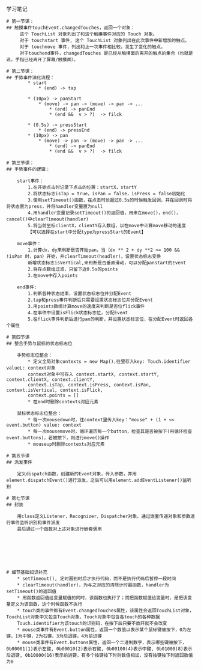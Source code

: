学习笔记

    # 第一节课：
    ## 触摸事件touchEvent.changedTouches，返回一个对象： 
         这个 TouchList 对象列出了和这个触摸事件对应的 Touch 对象。
         对于 touchstart 事件, 这个 TouchList 对象列出在此次事件中新增加的触点。
         对于 touchmove 事件，列出和上一次事件相比较，发生了变化的触点。
         对于touchend事件，changedTouches 是已经从触摸面的离开的触点的集合（也就是说，手指已经离开了屏幕/触摸面）。

    # 第二节课：
    ## 手势事件演化流程：
            * start
                * (end) -> tap

            * (10px) -> panStart 
                * (move) -> pan -> (move) -> pan -> ...
                    * (end) -> panEnd
                    * (end &&  v > ?)  -> filck

            * (0.5s) -> pressStart
                * (end) -> pressEnd
            * (10px) -> pan
                * (move) -> pan -> (move) -> pan -> ...
                    * (end) -> panEnd
                    * (end &&  v > ?)  -> filck

    # 第三节课：
    ## 手势事件的逻辑：

        start事件：
            1.在开始点击时记录下点击的位置：startX，startY
            2.将状态标志isTap = true，isPan = false，isPress = false初始化
            3.使用setTimeout()函数，在点击时长超过0.5s的时候触发回调，并在回调时将将状态置为press，并将handler变量置为null
            4.用handler变量记录setTimeout()的返回值，用来在move()，end()，cancel()中clearTimeout(handler)
            5.将当前坐标clientX，clientY存入数组，以在move中计算move移动的速度
            【可以选择在start中分配type为pressStart的Event】

        move事件：
            1.计算dx，dy来判断是否开始pan，当（dx ** 2 + dy **2 >= 100 && !isPan 时，pan）开始，并clearTimeout(headler)，设置状态标志变换
            新增状态标志isVertical,来判断是否垂直滑动，可以分配panstart的Event
            2.将存点数组过滤，只留下近0.5s的points
            3.在move中存入points

        end事件:
            1.判断各种状态结束，设置状态标志位并分配Event
            2.tap和press事件判断后只需要设置状态标志位并分配Event
            3.用points数组计算move的速度来判断是否位flick事件
            4.在事件中设置isFlick状态标志位，分配Event
            5.在flick事件判断后进行pan的判断，并设置状态标志位，在分配Event时返回各个属性

    # 第四节课
    ## 整合手势与鼠标的状态标志位

        手势标志位整合：
            * 定义全局对象contexts = new Map(),往里存入key: Touch.identifier valueL: context对象
            context对象中可存入 context.startX, context.startY, context.clientX, context.clientY,
            context.isTap, context.isPress, context.isPan, context.isVertical, context.isFlick, 
            context.points = []
            * 在end时删除contexts对应元素
        
        鼠标状态标志位整合：
            * 每一次mousedown时，往context里传入key："mouse" + (1 + << event.button) value: context
            * 每一次mousemove时，循环遍历每一个button，检查其是否被按下(用循环检查event.buttons)，若被按下，则进行move()操作
            * mouseup时删除contexts对应元素
        
    # 第五节课
    ## 派发事件

        定义dispatch函数，创建新的Event对象，传入参数，并用element.dispatchEvent()进行派发，之后可以用element.addEventListener()监听到

    # 第七节课
    ## 封装

        用class定义Listener，Recognizer，Dispatcher对象，通过嵌套传递对象和参数进行事件监听识别和事件派发
        最后通过一个函数对上述对象进行嵌套调用







    # 细节基础知识补充
        * setTimeout(), 定时器到时后才执行代码，而不是执行代码后暂停一段时间
        * clearTimeout(handler)，为与之对应的清除计时器函数，handler为setTimeout()的返回值
        * 用函数返回值给变量赋值的同时，该函数也执行了；而把函数赋值给变量时，是把该变量定义为该函数，这个时候函数不执行
        * touch类的事件都有Event.changedTouches属性，该属性会返回TouchList对象，TouchList对象中又包含Touch对象，Touch对象中包含各touch的各种数据
        Touch.identifier为该touch的识别码，在按下后只要不放开就不会改变
        * mouse类事件有Event.button属性，返回一个数值以表示某个鼠标键被按下，0为左键，1为中键，2为右键，3为后退键，4为前进键
        * mouse类事件有Event.buttons属性，返回一个二进制数字，表示哪些键被按下，0b00001(1)表示左键, 0b00010(2)表示右键, 0b00100(4)表示中键, 0b01000(8)表示后退键, 0b10000(16)表示前进键，有多个按键按下时则数值相加，没有按键按下时返回数值为0


    
